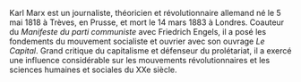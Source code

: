 
Karl Marx est un journaliste, théoricien et révolutionnaire allemand né le 5 mai 1818 à Trèves, en Prusse, et mort le 14 mars 1883 à Londres. Coauteur du _Manifeste du parti communiste_ avec Friedrich Engels, il a posé les fondements du mouvement socialiste et ouvrier avec son ouvrage _Le Capital_. Grand critique du capitalisme et défenseur du prolétariat, il a exercé une influence considérable sur les mouvements révolutionnaires et les sciences humaines et sociales du XXe siècle.